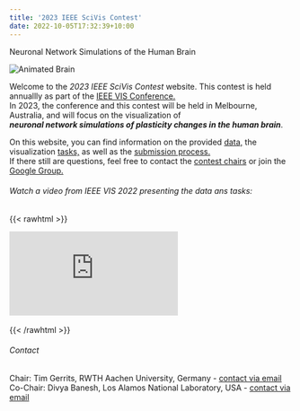 ```yaml
---
title: '2023 IEEE SciVis Contest'
date: 2022-10-05T17:32:39+10:00
---
```


Neuronal Network Simulations of the Human Brain

![Animated Brain](/brainAnim.webp)

Welcome to the *2023 IEEE SciVis Contest* website.
This contest is held annuallly as part of the [IEEE VIS Conference.](http://ieeevis.org)  
In 2023, the conference and this contest will be held in Melbourne, Australia, and will focus on the visualization of  
 ***neuronal network simulations of plasticity changes in the human brain***.

On this website, you can find information on the provided [data,](/data) the visualization [tasks,](/tasks) as well as the [submission process.](/submission)  
If there still are questions, feel free to contact the [contest chairs](mailto:scivis_contest@ieeevis.org) or join the [Google Group.](https://groups.google.com/g/scivis2023)

###### Watch a video from IEEE VIS 2022 presenting the data ans tasks:


{{< rawhtml >}}
<div class="video-container">
  <iframe src="https://www.youtube.com/embed/aEasxr-mgI8" frameborder="0" allow="accelerometer; autoplay; encrypted-media; gyroscope; picture-in-picture" allowfullscreen></iframe>
</div>
<br>
{{< /rawhtml >}}

###### Contact
Chair: Tim Gerrits, RWTH Aachen University, Germany - [contact via email](mailto:gerrits@vis.rwth-aachen.de)  
Co-Chair: Divya Banesh, Los Alamos National Laboratory, USA - [contact via email](mailto:dbanesh@lanl.gov)